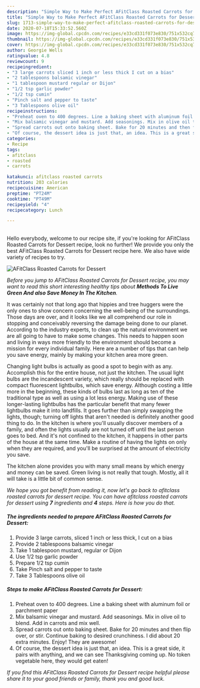 ```yaml
---
description: "Simple Way to Make Perfect AFitClass Roasted Carrots for Dessert"
title: "Simple Way to Make Perfect AFitClass Roasted Carrots for Dessert"
slug: 1713-simple-way-to-make-perfect-afitclass-roasted-carrots-for-dessert
date: 2020-07-18T15:33:52.560Z
image: https://img-global.cpcdn.com/recipes/e33cd331f073e830/751x532cq70/afitclass-roasted-carrots-for-dessert-recipe-main-photo.jpg
thumbnail: https://img-global.cpcdn.com/recipes/e33cd331f073e830/751x532cq70/afitclass-roasted-carrots-for-dessert-recipe-main-photo.jpg
cover: https://img-global.cpcdn.com/recipes/e33cd331f073e830/751x532cq70/afitclass-roasted-carrots-for-dessert-recipe-main-photo.jpg
author: Georgie Wells
ratingvalue: 4.8
reviewcount: 9
recipeingredient:
- "3 large carrots sliced 1 inch or less thick I cut on a bias"
- "2 tablespoons balsamic vinegar"
- "1 tablespoon mustard regular or Dijon"
- "1/2 tsp garlic powder"
- "1/2 tsp cumin"
- "Pinch salt and pepper to taste"
- "3 Tablespoons olive oil"
recipeinstructions:
- "Preheat oven to 400 degrees. Line a baking sheet with aluminum foil or parchment paper"
- "Mix balsamic vinegar and mustard. Add seasonings. Mix in olive oil to blend. Add in carrots and mix well."
- "Spread carrots out onto baking sheet. Bake for 20 minutes and then flip over, or stir. Continue baking to desired crunchiness. I did about 20 extra minutes. Enjoy! They are awesome!"
- "Of course, the dessert idea is just that, an idea. This is a great side, it pairs with anything, and we can see Thanksgiving coming up. No token vegetable here, they would get eaten!"
categories:
- Recipe
tags:
- afitclass
- roasted
- carrots

katakunci: afitclass roasted carrots 
nutrition: 203 calories
recipecuisine: American
preptime: "PT24M"
cooktime: "PT49M"
recipeyield: "4"
recipecategory: Lunch

---
```

<br>
Hello everybody, welcome to our recipe site, if you're looking for AFitClass Roasted Carrots for Dessert recipe, look no further! We provide you only the best AFitClass Roasted Carrots for Dessert recipe here. We also have wide variety of recipes to try.
<br>


![AFitClass Roasted Carrots for Dessert](https://img-global.cpcdn.com/recipes/e33cd331f073e830/751x532cq70/afitclass-roasted-carrots-for-dessert-recipe-main-photo.jpg)

<i>Before you jump to AFitClass Roasted Carrots for Dessert recipe, you may want to read this short interesting healthy tips about 
<strong>Methods To Live Green And also Save Money In The Kitchen</strong>.</i>
</br>

It was certainly not that long ago that hippies and tree huggers were the only ones to show concern concerning the well-being of the surroundings. Those days are over, and it looks like we all comprehend our role in stopping and conceivably reversing the damage being done to our planet. According to the industry experts, to clean up the natural environment we are all going to have to make some changes. This needs to happen soon and living in ways more friendly to the environment should become a mission for every individual family. Here are a number of tips that can help you save energy, mainly by making your kitchen area more green.

Changing light bulbs is actually as good a spot to begin with as any. Accomplish this for the entire house, not just the kitchen. The usual light bulbs are the incandescent variety, which really should be replaced with compact fluorescent lightbulbs, which save energy. Although costing a little more in the beginning, these kinds of bulbs last as long as ten of the traditional type as well as using a lot less energy. Making use of these longer-lasting lightbulbs has the particular benefit that many fewer lightbulbs make it into landfills. It goes further than simply swapping the lights, though; turning off lights that aren't needed is definitely another good thing to do. In the kitchen is where you'll usually discover members of a family, and often the lights usually are not turned off until the last person goes to bed. And it's not confined to the kitchen, it happens in other parts of the house at the same time. Make a routine of having the lights on only when they are required, and you'll be surprised at the amount of electricity you save.

The kitchen alone provides you with many small means by which energy and money can be saved. Green living is not really that tough. Mostly, all it will take is a little bit of common sense.


<i>We hope you got benefit from reading it, now let's go back to afitclass roasted carrots for dessert recipe. You can have afitclass roasted carrots for dessert using <strong>7</strong> ingredients and <strong>4</strong> steps. Here is how you do that.
</i>

##### The ingredients needed to prepare AFitClass Roasted Carrots for Dessert:

1. Provide 3 large carrots, sliced 1 inch or less thick, I cut on a bias
1. Provide 2 tablespoons balsamic vinegar
1. Take 1 tablespoon mustard, regular or Dijon
1. Use 1/2 tsp garlic powder
1. Prepare 1/2 tsp cumin
1. Take Pinch salt and pepper to taste
1. Take 3 Tablespoons olive oil


##### Steps to make AFitClass Roasted Carrots for Dessert:

1. Preheat oven to 400 degrees. Line a baking sheet with aluminum foil or parchment paper
1. Mix balsamic vinegar and mustard. Add seasonings. Mix in olive oil to blend. Add in carrots and mix well.
1. Spread carrots out onto baking sheet. Bake for 20 minutes and then flip over, or stir. Continue baking to desired crunchiness. I did about 20 extra minutes. Enjoy! They are awesome!
1. Of course, the dessert idea is just that, an idea. This is a great side, it pairs with anything, and we can see Thanksgiving coming up. No token vegetable here, they would get eaten!


<i>If you find this AFitClass Roasted Carrots for Dessert recipe helpful please share it to your good friends or family, thank you and good luck.</i>
